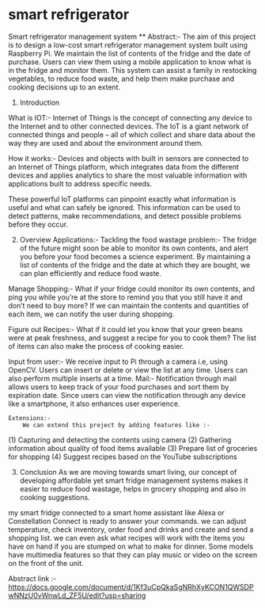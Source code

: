# smart refrigerator
Smart refrigerator management system
**
Abstract:-
        The aim of this project is to design a low-cost smart refrigerator management system built using Raspberry Pi. We maintain the list of contents of the fridge and the date of purchase. Users can view them using a mobile application to know what is in the fridge and monitor them. This system can assist a family in restocking vegetables, to reduce food waste, and help them make purchase and cooking decisions up to an extent.
1.  Introduction

What is IOT:-
Internet of Things is the concept of connecting any device to the Internet and to other connected devices. The IoT is a giant network of connected things and people – all of which collect and share data about the way they are used and about the environment around them.

How it works:-
        	Devices and objects with built in sensors are connected to an Internet of Things platform, which integrates data from the different devices and applies analytics to share the most valuable information with applications built to address specific needs.


These powerful IoT platforms can pinpoint exactly what information is useful and what can safely be ignored. This information can be used to detect patterns, make recommendations, and detect possible problems before they occur.
 

2.  Overview
Applications:-
Tackling the food wastage problem:-
		The fridge of the future might soon be able to monitor its own contents, and alert you before your food becomes a science experiment. By maintaining a list of contents of the fridge and the date at which they are bought, we can plan efficiently and reduce food waste.

Manage Shopping:-
What if your fridge could monitor its own contents, and ping you while you’re at the store to remind you that you still have it and don’t need to buy more? If we can maintain the contents and quantities of each item, we can notify the user during shopping.

Figure out Recipes:-
What if it could let you know that your green beans were at peak freshness, and suggest a recipe for you to cook them?  The list of items can also make the process of cooking easier. 

Input from user:-
We receive input to Pi through a camera i.e, using OpenCV. Users can insert or delete or view the list at any time. Users can also perform multiple inserts at a time.
Mail:-
Notification through mail allows users to keep track of your food purchases and sort them by expiration date. Since users can view the notification through any device like a smartphone, it also enhances user experience.


	Extensions:- 
	    We can extend this project by adding features like :- 
(1)  Capturing and detecting the contents using camera
(2)  Gathering information about quality of food items available
(3)  Prepare list of groceries for shopping
(4)  Suggest recipes based on the YouTube subscriptions 

3.   Conclusion
As we are moving towards smart living, our concept of developing affordable yet smart fridge management systems makes it easier to reduce food wastage, helps in grocery shopping and also in cooking suggestions.

my smart fridge connected to a smart home assistant like Alexa or Constellation Connect is ready to answer your commands. we can adjust temperature, check inventory, order food and drinks and create and send a shopping list. we can even ask what recipes will work with the items you have on hand if you are stumped on what to make for dinner. Some models have multimedia features so that they can play music or video on the screen on the front of the unit.

 

  Abstract link :- 
    https://docs.google.com/document/d/1Kf3uCpQkaSgNRhXyKCON1QWSDPwNNzU0vWnwLd_ZF5U/edit?usp=sharing
